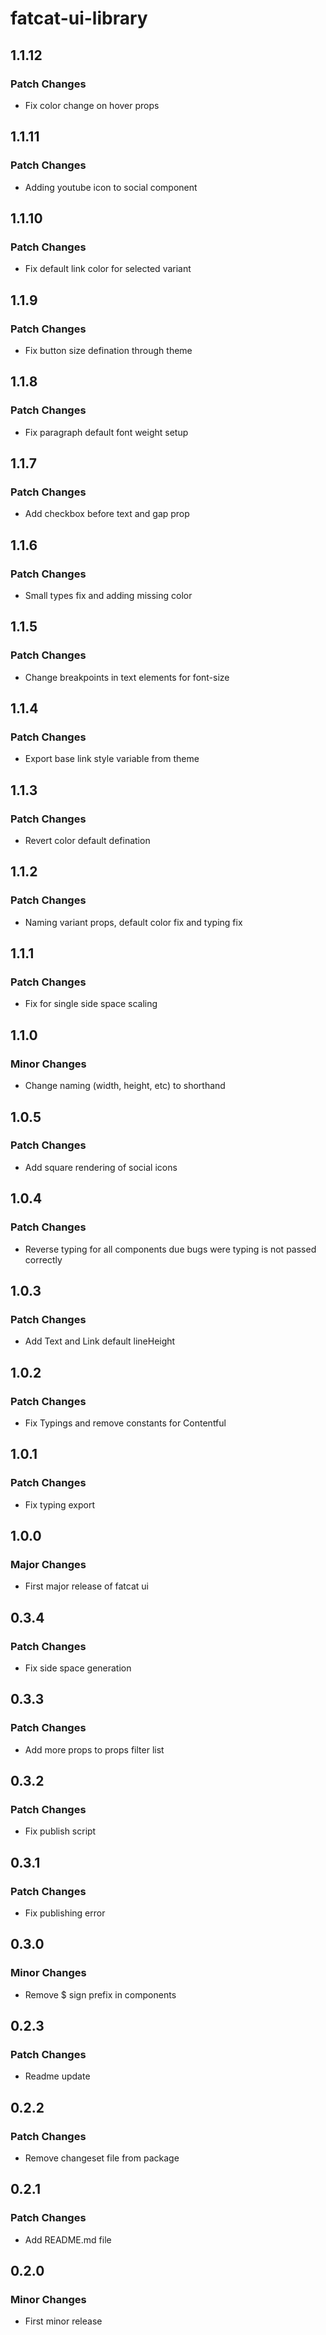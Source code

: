 # fatcat-ui-library

## 1.1.12

### Patch Changes

- Fix color change on hover props

## 1.1.11

### Patch Changes

- Adding youtube icon to social component

## 1.1.10

### Patch Changes

- Fix default link color for selected variant

## 1.1.9

### Patch Changes

- Fix button size defination through theme

## 1.1.8

### Patch Changes

- Fix paragraph default font weight setup

## 1.1.7

### Patch Changes

- Add checkbox before text and gap prop

## 1.1.6

### Patch Changes

- Small types fix and adding missing color

## 1.1.5

### Patch Changes

- Change breakpoints in text elements for font-size

## 1.1.4

### Patch Changes

- Export base link style variable from theme

## 1.1.3

### Patch Changes

- Revert color default defination

## 1.1.2

### Patch Changes

- Naming variant props, default color fix and typing fix

## 1.1.1

### Patch Changes

- Fix for single side space scaling

## 1.1.0

### Minor Changes

- Change naming (width, height, etc) to shorthand

## 1.0.5

### Patch Changes

- Add square rendering of social icons

## 1.0.4

### Patch Changes

- Reverse typing for all components due bugs were typing is not passed correctly

## 1.0.3

### Patch Changes

- Add Text and Link default lineHeight

## 1.0.2

### Patch Changes

- Fix Typings and remove constants for Contentful

## 1.0.1

### Patch Changes

- Fix typing export

## 1.0.0

### Major Changes

- First major release of fatcat ui

## 0.3.4

### Patch Changes

- Fix side space generation

## 0.3.3

### Patch Changes

- Add more props to props filter list

## 0.3.2

### Patch Changes

- Fix publish script

## 0.3.1

### Patch Changes

- Fix publishing error

## 0.3.0

### Minor Changes

- Remove \$ sign prefix in components

## 0.2.3

### Patch Changes

- Readme update

## 0.2.2

### Patch Changes

- Remove changeset file from package

## 0.2.1

### Patch Changes

- Add README.md file

## 0.2.0

### Minor Changes

- First minor release
